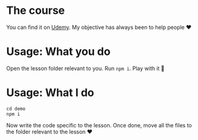 # The course
You can find it on [Udemy](https://www.udemy.com/course/typescript-for-professionals/?referralCode=6EAA891A31A56E169625). My objective has always been to help people ❤️

# Usage: What you do
Open the lesson folder relevant to you. Run `npm i`. Play with it 🌹

# Usage: What I do
```
cd demo
npm i 
```

Now write the code specific to the lesson. Once done, move all the files to the folder relevant to the lesson ❤️

